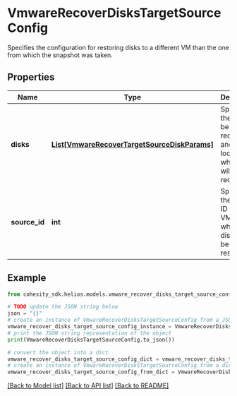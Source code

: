 # VmwareRecoverDisksTargetSourceConfig

Specifies the configuration for restoring disks to a different VM than the one from which the snapshot was taken.

## Properties

Name | Type | Description | Notes
------------ | ------------- | ------------- | -------------
**disks** | [**List[VmwareRecoverTargetSourceDiskParams]**](VmwareRecoverTargetSourceDiskParams.md) | Specifies the disks to be recovered and the location to which they will be recovered. | 
**source_id** | **int** | Specifies the source ID of the VM to which the disks will be restored. | 

## Example

```python
from cohesity_sdk.helios.models.vmware_recover_disks_target_source_config import VmwareRecoverDisksTargetSourceConfig

# TODO update the JSON string below
json = "{}"
# create an instance of VmwareRecoverDisksTargetSourceConfig from a JSON string
vmware_recover_disks_target_source_config_instance = VmwareRecoverDisksTargetSourceConfig.from_json(json)
# print the JSON string representation of the object
print(VmwareRecoverDisksTargetSourceConfig.to_json())

# convert the object into a dict
vmware_recover_disks_target_source_config_dict = vmware_recover_disks_target_source_config_instance.to_dict()
# create an instance of VmwareRecoverDisksTargetSourceConfig from a dict
vmware_recover_disks_target_source_config_from_dict = VmwareRecoverDisksTargetSourceConfig.from_dict(vmware_recover_disks_target_source_config_dict)
```
[[Back to Model list]](../README.md#documentation-for-models) [[Back to API list]](../README.md#documentation-for-api-endpoints) [[Back to README]](../README.md)


